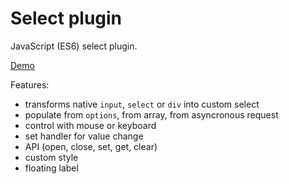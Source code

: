# Select plugin

JavaScript (ES6) select plugin.

[Demo](https://vvvkor.github.io/select-plugin/)

Features:

- transforms native ``input``, ``select`` or ``div`` into custom select
- populate from ``options``, from array, from asyncronous request
- control with mouse or keyboard
- set handler for value change
- API (open, close, set, get, clear)
- custom style
- floating label
